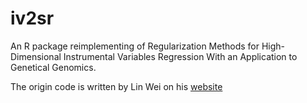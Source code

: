 # iv2sr

An R package reimplementing of Regularization Methods for High-Dimensional Instrumental Variables Regression With an Application to Genetical Genomics.

The origin code is written by Lin Wei on his [website](https://www.math.pku.edu.cn/teachers/linw/software.html)
